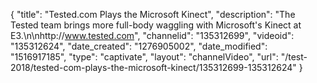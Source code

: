 {
    "title": "Tested.com Plays the Microsoft Kinect",
    "description": "The Tested team brings more full-body waggling with Microsoft's Kinect at E3.\n\nhttp:\/\/www.tested.com",
    "channelid": "135312699",
    "videoid": "135312624",
    "date_created": "1276905002",
    "date_modified": "1516917185",
    "type": "captivate",
    "layout": "channelVideo",
    "url": "\/test-2018\/tested-com-plays-the-microsoft-kinect\/135312699-135312624"
}